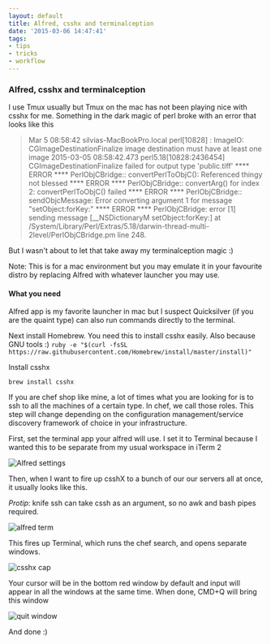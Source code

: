 ```yaml
---
layout: default
title: Alfred, csshx and terminalception
date: '2015-03-06 14:47:41'
tags:
- tips
- tricks
- workflow
---
```


### Alfred, csshx and terminalception

I use Tmux usually but Tmux on the mac has not been playing nice with csshx for me. Something in the dark magic of perl broke with an error that looks like this

> Mar  5 08:58:42 silvias-MacBookPro.local perl[10828] <Error>: ImageIO: CGImageDestinationFinalize image destination must have at least one image
2015-03-05 08:58:42.473 perl5.18[10828:2436454] CGImageDestinationFinalize failed for output type 'public.tiff'
**** ERROR **** PerlObjCBridge:: convertPerlToObjC(): Referenced thingy not blessed
**** ERROR **** PerlObjCBridge:: convertArg() for index 2: convertPerlToObjC() failed
**** ERROR **** PerlObjCBridge:: sendObjcMessage: Error converting argument 1 for message "setObject:forKey:"
**** ERROR **** PerlObjCBridge: error [1] sending message [__NSDictionaryM setObject:forKey:] at /System/Library/Perl/Extras/5.18/darwin-thread-multi-2level/PerlObjCBridge.pm line 248.

But I wasn't about to let that take away my terminalception magic :) 

Note: This is for a mac environment but you may emulate it in your favourite distro by replacing Alfred with whatever launcher you may use.

#### What you need
Alfred app is my favorite launcher in mac but I suspect Quicksilver (if you are the quaint type) can also run commands directly to the terminal. 

Next install Homebrew. You need this to install csshx easily. Also because GNU tools :)
`ruby -e "$(curl -fsSL https://raw.githubusercontent.com/Homebrew/install/master/install)"`

Install csshx

`brew install csshx`

If you are chef shop like mine, a lot of times what you are looking for is to ssh to all the machines of a certain type. In chef, we call those roles. This step will change depending on the configuration management/service discovery framework of choice in your infrastructure. 

First, set the terminal app your alfred will use. I set it to Terminal because I wanted this to be separate from my usual workspace in iTerm 2

![Alfred settings](https://farm1.staticflickr.com/735/22396914786_e46c0ed4cd_b.jpg)

Then, when I want to fire up csshX to a bunch of our our servers all at once, it usually looks like this. 

_Protip_: knife ssh can take cssh as an argument, so no awk and bash pipes required.

![alfred term](https://farm6.staticflickr.com/5793/22433815321_7b1f1fced2_b.jpg)

This fires up Terminal, which runs the chef search, and opens separate windows. 

![csshx cap](https://farm6.staticflickr.com/5805/22422959375_891c2f313a_k.jpg)

Your cursor will be in the bottom red window by default and input will appear in all the windows at the same time. When done, CMD+Q will bring this window

![quit window](https://farm1.staticflickr.com/744/22422971645_735d9473b9_b.jpg)

And done :)